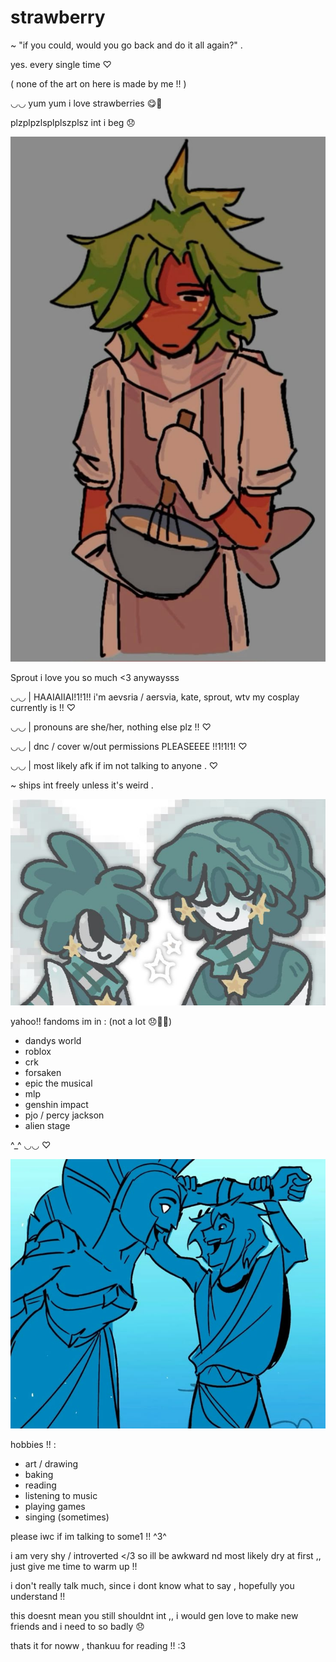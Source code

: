 # strawberry 

~ "if you could, would you go back and do it all again?" .

yes. every single time ♡

( none of the art on here is made by me !! )

◡◡ yum yum i love strawberries 😋🍓

plzplpzlsplplszplsz int i beg 😞

![image alt](https://github.com/aevsria/hi/blob/main/hmm.jpg?raw=true)

Sprout i love you so much <3 anywaysss

◡◡ | HAAIAIIAI!1!1!! i'm aevsria / aersvia, kate, sprout, wtv my cosplay currently is !! ♡


◡◡ | pronouns are she/her, nothing else plz !! ♡


◡◡ | dnc / cover w/out permissions PLEASEEEE !!1!1!1! ♡ 


◡◡ | most likely afk if im not talking to anyone . ♡

~ ships int freely unless it's weird .

![image alt](https://github.com/aevsria/hi/blob/main/s%20s%20s%20s.jpg?raw=true)

yahoo!! fandoms im in : (not a lot 😞🙏🏻)
- dandys world
- roblox
- crk
- forsaken
- epic the musical
- mlp
- genshin impact
- pjo / percy jackson
- alien stage

^_^ ◡◡ ♡

![image alt](https://github.com/aevsria/hi/blob/main/athena.jpg?raw=true)

hobbies !! :

- art / drawing
- baking
- reading
- listening to music
- playing games
- singing (sometimes)

please iwc if im talking to some1 !! ^3^

i am very shy / introverted </3 so ill be awkward nd most likely dry at first ,, just give me time to warm up !!

i don't really talk much, since i dont know what to say , hopefully you understand !!

this doesnt mean you still shouldnt int ,, i would gen love to make new friends and i need to so badly 😞

thats it for noww , thankuu for reading !! :3

